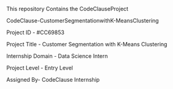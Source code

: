 This repository Contains the CodeClauseProject

CodeClause-CustomerSegmentationwithK-MeansClustering

Project ID - #CC69853

Project Title - Customer Segmentation with K-Means Clustering

Internship Domain - Data Science Intern

Project Level - Entry Level

Assigned By- CodeClause Internship

